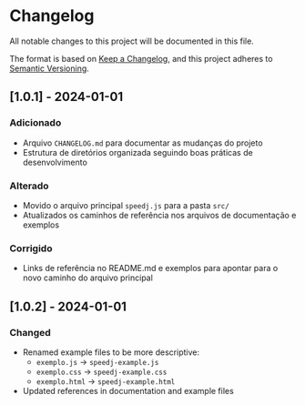 # Changelog

All notable changes to this project will be documented in this file.

The format is based on [Keep a Changelog](https://keepachangelog.com/en/1.0.0/),
and this project adheres to [Semantic Versioning](https://semver.org/lang/en/).

## [1.0.1] - 2024-01-01

### Adicionado
- Arquivo `CHANGELOG.md` para documentar as mudanças do projeto
- Estrutura de diretórios organizada seguindo boas práticas de desenvolvimento

### Alterado
- Movido o arquivo principal `speedj.js` para a pasta `src/`
- Atualizados os caminhos de referência nos arquivos de documentação e exemplos

### Corrigido
- Links de referência no README.md e exemplos para apontar para o novo caminho do arquivo principal 

## [1.0.2] - 2024-01-01

### Changed
- Renamed example files to be more descriptive:
  - `exemplo.js` → `speedj-example.js`
  - `exemplo.css` → `speedj-example.css`
  - `exemplo.html` → `speedj-example.html`
- Updated references in documentation and example files 